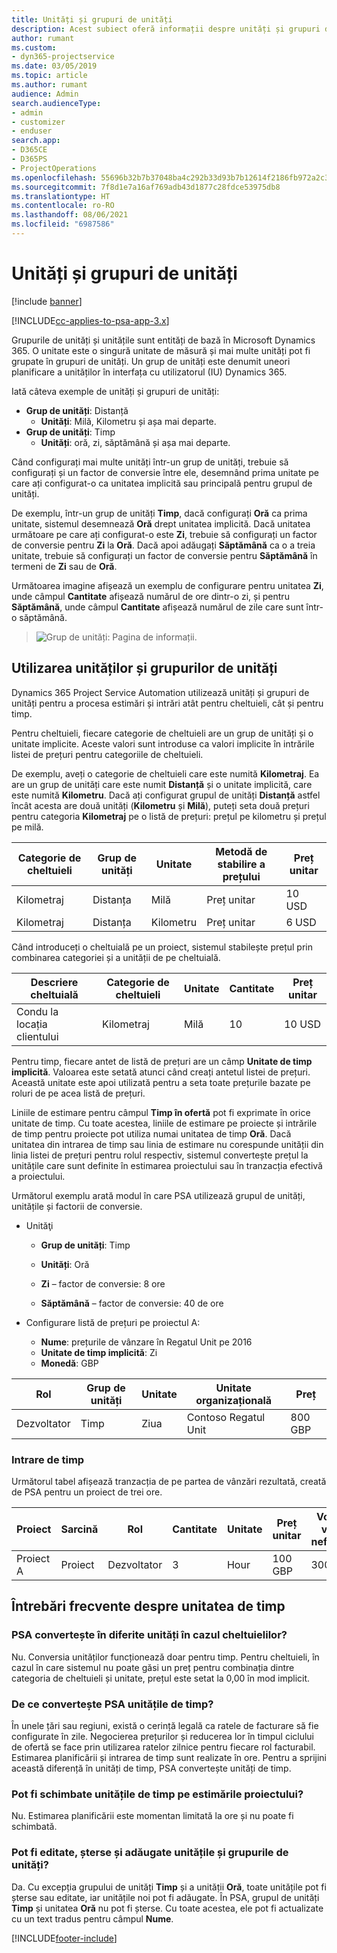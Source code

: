 ```yaml
---
title: Unități și grupuri de unități
description: Acest subiect oferă informații despre unități și grupuri de unități.
author: rumant
ms.custom:
- dyn365-projectservice
ms.date: 03/05/2019
ms.topic: article
ms.author: rumant
audience: Admin
search.audienceType:
- admin
- customizer
- enduser
search.app:
- D365CE
- D365PS
- ProjectOperations
ms.openlocfilehash: 55696b32b7b37048ba4c292b33d93b7b12614f2186fb972a2c3f3732e5512c82
ms.sourcegitcommit: 7f8d1e7a16af769adb43d1877c28fdce53975db8
ms.translationtype: HT
ms.contentlocale: ro-RO
ms.lasthandoff: 08/06/2021
ms.locfileid: "6987586"
---
```

# <a name="unit-groups-and-units"></a>Unități și grupuri de unități

[!include [banner](../includes/psa-now-project-operations.md)]

[!INCLUDE[cc-applies-to-psa-app-3.x](../includes/cc-applies-to-psa-app-3x.md)]

Grupurile de unități și unitățile sunt entități de bază în Microsoft Dynamics 365. O unitate este o singură unitate de măsură și mai multe unități pot fi grupate în grupuri de unități. Un grup de unități este denumit uneori planificare a unităților în interfața cu utilizatorul (IU) Dynamics 365. 

Iată câteva exemple de unități și grupuri de unități:
 
- **Grup de unități**: Distanță 
    - **Unități**: Milă, Kilometru și așa mai departe.
- **Grup de unități**: Timp
    - **Unități**: oră, zi, săptămână și așa mai departe. 

Când configurați mai multe unități într-un grup de unități, trebuie să configurați și un factor de conversie între ele, desemnând prima unitate pe care ați configurat-o ca unitatea implicită sau principală pentru grupul de unități. 

De exemplu, într-un grup de unități **Timp**, dacă configurați **Oră** ca prima unitate, sistemul desemnează **Oră** drept unitatea implicită. Dacă unitatea următoare pe care ați configurat-o este **Zi**, trebuie să configurați un factor de conversie pentru **Zi** la **Oră**. Dacă apoi adăugați **Săptămână** ca o a treia unitate, trebuie să configurați un factor de conversie pentru **Săptămână** în termeni de **Zi** sau de **Oră**. 

Următoarea imagine afișează un exemplu de configurare pentru unitatea **Zi**, unde câmpul **Cantitate** afișează numărul de ore dintr-o zi, și pentru **Săptămână**, unde câmpul **Cantitate** afișează numărul de zile care sunt într-o săptămână.

> ![Grup de unități: Pagina de informații.](media/advanced-2.png)

## <a name="using-units-and-unit-groups"></a>Utilizarea unităților și grupurilor de unități

Dynamics 365 Project Service Automation utilizează unități și grupuri de unități pentru a procesa estimări și intrări atât pentru cheltuieli, cât și pentru timp. 

Pentru cheltuieli, fiecare categorie de cheltuieli are un grup de unități și o unitate implicite. Aceste valori sunt introduse ca valori implicite în intrările listei de prețuri pentru categoriile de cheltuieli. 

De exemplu, aveți o categorie de cheltuieli care este numită **Kilometraj**. Ea are un grup de unități care este numit **Distanță** și o unitate implicită, care este numită **Kilometru**. Dacă ați configurat grupul de unități **Distanță** astfel încât acesta are două unități (**Kilometru** și **Milă**), puteți seta două prețuri pentru categoria **Kilometraj** pe o listă de prețuri: prețul pe kilometru și prețul pe milă.

| Categorie de cheltuieli  | Grup de unități  | Unitate      | Metodă de stabilire a prețului  | Preț unitar  |
|-------------------|---------------|-----------|-------------------|-------------------|
| Kilometraj           | Distanța      | Milă      | Preț unitar    | 10 USD            |
| Kilometraj           | Distanța      | Kilometru | Preț unitar    |  6 USD            |

Când introduceți o cheltuială pe un proiect, sistemul stabilește prețul prin combinarea categoriei și a unității de pe cheltuială. 

| Descriere cheltuială        | Categorie de cheltuieli  | Unitate  | Cantitate  | Preț unitar   |
|----------------------------|---------------------|-------|-----------|----------------|
| Condu la locația clientului | Kilometraj             | Milă  | 10        | 10 USD         |

Pentru timp, fiecare antet de listă de prețuri are un câmp **Unitate de timp implicită**. Valoarea este setată atunci când creați antetul listei de prețuri. Această unitate este apoi utilizată pentru a seta toate prețurile bazate pe roluri de pe acea listă de prețuri.

Liniile de estimare pentru câmpul **Timp în ofertă** pot fi exprimate în orice unitate de timp. Cu toate acestea, liniile de estimare pe proiecte și intrările de timp pentru proiecte pot utiliza numai unitatea de timp **Oră**. Dacă unitatea din intrarea de timp sau linia de estimare nu corespunde unității din linia listei de prețuri pentru rolul respectiv, sistemul convertește prețul la unitățile care sunt definite în estimarea proiectului sau în tranzacția efectivă a proiectului.

Următorul exemplu arată modul în care PSA utilizează grupul de unități, unitățile și factorii de conversie.
- Unităţi

   - **Grup de unități**: Timp 
   - **Unități**: Oră 
    
    - **Zi** – factor de conversie: 8 ore       
    - **Săptămână** – factor de conversie: 40 de ore  
        
- Configurare listă de prețuri pe proiectul A:

    - **Nume**: prețurile de vânzare în Regatul Unit pe 2016 
    - **Unitate de timp implicită**: Zi 
    - **Monedă**: GBP

| Rol      | Grup de unități | Unitate | Unitate organizațională | Preț   |
|-----------|------------|------|---------------------|---------|
| Dezvoltator | Timp       | Ziua  | Contoso Regatul Unit          | 800 GBP |

### <a name="time-entry"></a>Intrare de timp

Următorul tabel afișează tranzacția de pe partea de vânzări rezultată, creată de PSA pentru un proiect de trei ore.


| Proiect   | Sarcină    | Rol      | Cantitate | Unitate  | Preț unitar | Volum de vânzări nefacturate |
|-----------|---------|-----------|----------|-------|------------|-----------------------|
| Proiect A | Proiect  | Dezvoltator | 3        | Hour  | 100 GBP    | 300 GBP               |

## <a name="time-unit-faq"></a>Întrebări frecvente despre unitatea de timp

### <a name="does-psa-convert-to-different-units-in-the-case-of-expenses"></a>PSA convertește în diferite unități în cazul cheltuielilor?
Nu. Conversia unităților funcționează doar pentru timp. Pentru cheltuieli, în cazul în care sistemul nu poate găsi un preț pentru combinația dintre categoria de cheltuieli și unitate, prețul este setat la 0,00 în mod implicit.

### <a name="why-does-psa-convert-time-units"></a>De ce convertește PSA unitățile de timp?
În unele țări sau regiuni, există o cerință legală ca ratele de facturare să fie configurate în zile. Negocierea prețurilor și reducerea lor în timpul ciclului de ofertă se face prin utilizarea ratelor zilnice pentru fiecare rol facturabil. Estimarea planificării și intrarea de timp sunt realizate în ore. Pentru a sprijini această diferență în unități de timp, PSA convertește unități de timp.

### <a name="can-time-units-be-changed-on-project-estimates"></a>Pot fi schimbate unitățile de timp pe estimările proiectului?
Nu. Estimarea planificării este momentan limitată la ore și nu poate fi schimbată.

### <a name="can-units-and-unit-groups-be-edited-deleted-and-added"></a>Pot fi editate, șterse și adăugate unitățile și grupurile de unități?
Da. Cu excepția grupului de unități **Timp** și a unității **Oră**, toate unitățile pot fi șterse sau editate, iar unitățile noi pot fi adăugate. În PSA, grupul de unități **Timp** și unitatea **Oră** nu pot fi șterse. Cu toate acestea, ele pot fi actualizate cu un text tradus pentru câmpul **Nume**.


[!INCLUDE[footer-include](../includes/footer-banner.md)]